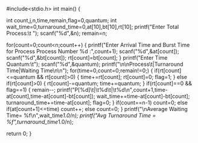 #include<stdio.h> 
 int main() 
{ 
 
  int count,j,n,time,remain,flag=0,quantum; 
  int wait_time=0,turnaround_time=0,at[10],bt[10],rt[10]; 
  printf("Enter Total Process:\t "); 
  scanf("%d",&n); 
  remain=n; 
  
  for(count=0;count<n;count++) 
  { 
    printf("Enter Arrival Time and Burst Time for Process Process Number %d :",count+1); 
    scanf("%d",&at[count]); 
    scanf("%d",&bt[count]); 
    rt[count]=bt[count]; 
  } 
  printf("Enter Time Quantum:\t"); 
  scanf("%d",&quantum); 
  printf("\n\nProcess\t|Turnaround Time|Waiting Time\n\n"); 
  for(time=0,count=0;remain!=0;) 
  { 
    if(rt[count]<=quantum && rt[count]>0) 
    { 
      time+=rt[count]; 
      rt[count]=0; 
      flag=1; 
    } 
    else if(rt[count]>0) 
    { 
      rt[count]-=quantum; 
      time+=quantum; 
    } 
    if(rt[count]==0 && flag==1) 
    { 
      remain--; 
      printf("P[%d]\t|\t%d\t|\t%d\n",count+1,time-at[count],time-at[count]-bt[count]); 
      wait_time+=time-at[count]-bt[count]; 
      turnaround_time+=time-at[count]; 
      flag=0; 
    } 
    if(count==n-1) 
      count=0; 
    else if(at[count+1]<=time) 
      count++; 
    else 
      count=0; 
  } 
  printf("\nAverage Waiting Time= %f\n",wait_time*1.0/n); 
  printf("Avg Turnaround Time = %f",turnaround_time*1.0/n); 
  
  return 0; 
}
